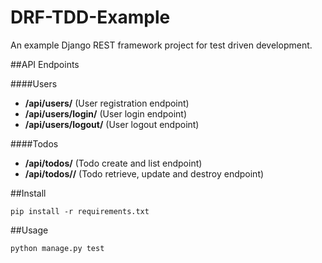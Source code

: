 # DRF-TDD-Example

An example Django REST framework project for test driven development.

##API Endpoints

####Users

* **/api/users/** (User registration endpoint)
* **/api/users/login/** (User login endpoint)
* **/api/users/logout/** (User logout endpoint)


####Todos

* **/api/todos/** (Todo create and list endpoint)
* **/api/todos/<todo-id>/** (Todo retrieve, update and destroy endpoint)

##Install 

    pip install -r requirements.txt

##Usage

    python manage.py test

